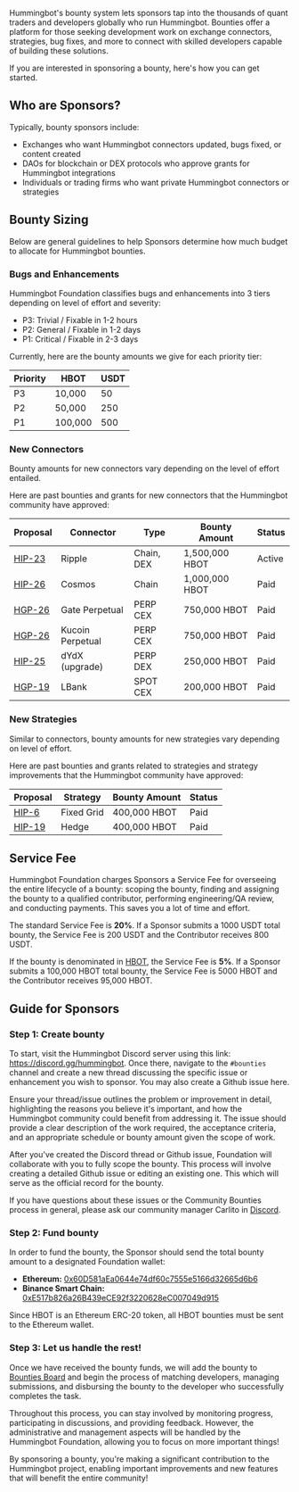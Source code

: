 Hummingbot's bounty system lets sponsors tap into the thousands of quant traders and developers globally who run Hummingbot. Bounties offer a platform for those seeking development work on exchange connectors, strategies, bug fixes, and more to connect with skilled developers capable of building these solutions.

If you are interested in sponsoring a bounty, here's how you can get started.

## Who are Sponsors?

Typically, bounty sponsors include:

* Exchanges who want Hummingbot connectors updated, bugs fixed, or content created
* DAOs for blockchain or DEX protocols who approve grants for Hummingbot integrations
* Individuals or trading firms who want private Hummingbot connectors or strategies

## Bounty Sizing

Below are general guidelines to help Sponsors determine how much budget to allocate for Hummingbot bounties.

### Bugs and Enhancements

Hummingbot Foundation classifies bugs and enhancements into 3 tiers depending on level of effort and severity:

* P3: Trivial / Fixable in 1-2 hours
* P2: General / Fixable in 1-2 days
* P1: Critical / Fixable in 2-3 days

Currently, here are the bounty amounts we give for each priority tier:

| Priority | HBOT    | USDT |
|----------|-------- |------|
| P3       | 10,000  | 50   |
| P2       | 50,000  | 250  |
| P1       | 100,000 | 500  |

### New Connectors

Bounty amounts for new connectors vary depending on the level of effort entailed.

Here are past bounties and grants for new connectors that the Hummingbot community have approved:

| Proposal          | Connector | Type   | Bounty Amount | Status |
|-------------------|--------------------|--------|---------------|--------|
| [HIP-23](https://snapshot.org/#/hbot.eth/proposal/0x7a02f532e0452d3ce7f8b64a8a52e6bed285cc65461a1523fa0f91f2024f8c01)   | Ripple         | Chain, DEX         |    1,500,000 HBOT    |  Active     |
| [HIP-26](https://snapshot.org/#/hbot.eth/proposal/0xba85dc0b0cb184bf376ee609e506639d449af38c4408d642633a13839138c5b0)   | Cosmos             | Chain       | 1,000,000 HBOT  |  Paid      |
| [HGP-26](https://snapshot.org/#/hbot.eth/proposal/0x7a02f532e0452d3ce7f8b64a8a52e6bed285cc65461a1523fa0f91f2024f8c01)   | Gate Perpetual     | PERP CEX         | 750,000 HBOT    |  Paid       |
| [HGP-26](https://snapshot.org/#/hbot.eth/proposal/0x7a02f532e0452d3ce7f8b64a8a52e6bed285cc65461a1523fa0f91f2024f8c01)   | Kucoin Perpetual   | PERP CEX         | 750,000 HBOT    |  Paid       |
| [HIP-25](https://snapshot.org/#/hbot-ip.eth/proposal/0x9f6a13e17917c688bac237fb311d652a787b46843598ec46050b36ae3780624d)   | dYdX (upgrade) | PERP DEX | 250,000 HBOT    |  Paid       |
| [HGP-19](https://snapshot.org/#/hbot.eth/proposal/0x855cd611151ef9e44d4507d133bcc64c5119a25425720dcb83f2850098647cc0)   | LBank              | SPOT CEX         | 200,000 HBOT    |  Paid       |


### New Strategies

Similar to connectors, bounty amounts for new strategies vary depending on level of effort.

Here are past bounties and grants related to strategies and strategy improvements that the Hummingbot community have approved:

| Proposal          | Strategy | Bounty Amount | Status |
|-------------------|--------------------|--------|---------------|
| [HIP-6](https://snapshot.org/#/hbot-ip.eth/proposal/0xaf21d826282fcc0a4d77ad0fb775c37b7a5935af1ce106686065b4336de2f83f)   | Fixed Grid   |    400,000 HBOT    |  Paid     |
| [HIP-19](https://snapshot.org/#/hbot-ip.eth/proposal/0xfd073ba4c7b4297ba202f59ece151f0f646cf11cd2b96946a7b5e89905490354)   | Hedge   |    400,000 HBOT    |  Paid     |


## Service Fee

Hummingbot Foundation charges Sponsors a Service Fee for overseeing the entire lifecycle of a bounty: scoping the bounty, finding and assigning the bounty to a qualified contributor, performing engineering/QA review, and conducting payments. This saves you a lot of time and effort.

The standard Service Fee is **20%**. If a Sponsor submits a 1000 USDT total bounty, the Service Fee is 200 USDT and the Contributor receives 800 USDT.

If the bounty is denominated in [HBOT](https://etherscan.io/token/0xe5097d9baeafb89f9bcb78c9290d545db5f9e9cb), the Service Fee is **5%**. If a Sponsor submits a 100,000 HBOT total bounty, the Service Fee is 5000 HBOT and the Contributor receives 95,000 HBOT.

## Guide for Sponsors

### Step 1: Create bounty

To start, visit the Hummingbot Discord server using this link: <https://discord.gg/hummingbot>. Once there, navigate to the `#bounties` channel and create a new thread discussing the specific issue or enhancement you wish to sponsor. You may also create a Github issue here.

Ensure your thread/issue outlines the problem or improvement in detail, highlighting the reasons you believe it's important, and how the Hummingbot community could benefit from addressing it. The issue should provide a clear description of the work required, the acceptance criteria, and an appropriate schedule or bounty amount given the scope of work.

After you've created the Discord thread or Github issue, Foundation will collaborate with you to fully scope the bounty. This process will involve creating a detailed Github issue or editing an existing one. This which will serve as the official record for the bounty.

If you have questions about these issues or the Community Bounties process in general, please ask our community manager Carlito in [Discord](https://discord.gg/hummingbot).

### Step 2: Fund bounty

In order to fund the bounty, the Sponsor should send the total bounty amount to a designated Foundation wallet:

* **Ethereum:** [0x60D581aEa0644e74df60c7555e5166d32665d6b6](https://etherscan.io/address/0x60d581aea0644e74df60c7555e5166d32665d6b6)  
* **Binance Smart Chain:** [0xE517b826a26B439eCE92f3220628eC007049d915](https://bscscan.com/address/0xe517b826a26b439ece92f3220628c007049d915)

Since HBOT is an Ethereum ERC-20 token, all HBOT bounties must be sent to the Ethereum wallet.

### Step 3: Let us handle the rest!

Once we have received the bounty funds, we will add the bounty to [Bounties Board](https://github.com/orgs/hummingbot/projects/7/views/1) and begin the process of matching developers, managing submissions, and disbursing the bounty to the developer who successfully completes the task.

Throughout this process, you can stay involved by monitoring progress, participating in discussions, and providing feedback. However, the administrative and management aspects will be handled by the Hummingbot Foundation, allowing you to focus on more important things!

By sponsoring a bounty, you're making a significant contribution to the Hummingbot project, enabling important improvements and new features that will benefit the entire community!  